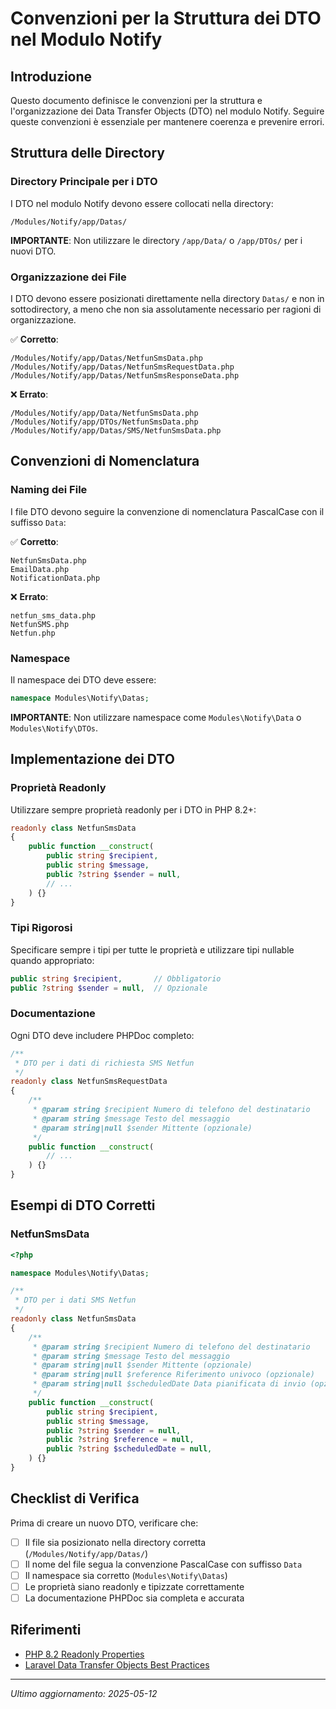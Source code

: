 # Convenzioni per la Struttura dei DTO nel Modulo Notify

## Introduzione

Questo documento definisce le convenzioni per la struttura e l'organizzazione dei Data Transfer Objects (DTO) nel modulo Notify. Seguire queste convenzioni è essenziale per mantenere coerenza e prevenire errori.

## Struttura delle Directory

### Directory Principale per i DTO

I DTO nel modulo Notify devono essere collocati nella directory:

```
/Modules/Notify/app/Datas/
```

**IMPORTANTE**: Non utilizzare le directory `/app/Data/` o `/app/DTOs/` per i nuovi DTO.

### Organizzazione dei File

I DTO devono essere posizionati direttamente nella directory `Datas/` e non in sottodirectory, a meno che non sia assolutamente necessario per ragioni di organizzazione.

✅ **Corretto**:
```
/Modules/Notify/app/Datas/NetfunSmsData.php
/Modules/Notify/app/Datas/NetfunSmsRequestData.php
/Modules/Notify/app/Datas/NetfunSmsResponseData.php
```

❌ **Errato**:
```
/Modules/Notify/app/Data/NetfunSmsData.php
/Modules/Notify/app/DTOs/NetfunSmsData.php
/Modules/Notify/app/Datas/SMS/NetfunSmsData.php
```

## Convenzioni di Nomenclatura

### Naming dei File

I file DTO devono seguire la convenzione di nomenclatura PascalCase con il suffisso `Data`:

✅ **Corretto**:
```
NetfunSmsData.php
EmailData.php
NotificationData.php
```

❌ **Errato**:
```
netfun_sms_data.php
NetfunSMS.php
Netfun.php
```

### Namespace

Il namespace dei DTO deve essere:

```php
namespace Modules\Notify\Datas;
```

**IMPORTANTE**: Non utilizzare namespace come `Modules\Notify\Data` o `Modules\Notify\DTOs`.

## Implementazione dei DTO

### Proprietà Readonly

Utilizzare sempre proprietà readonly per i DTO in PHP 8.2+:

```php
readonly class NetfunSmsData
{
    public function __construct(
        public string $recipient,
        public string $message,
        public ?string $sender = null,
        // ...
    ) {}
}
```

### Tipi Rigorosi

Specificare sempre i tipi per tutte le proprietà e utilizzare tipi nullable quando appropriato:

```php
public string $recipient,       // Obbligatorio
public ?string $sender = null,  // Opzionale
```

### Documentazione

Ogni DTO deve includere PHPDoc completo:

```php
/**
 * DTO per i dati di richiesta SMS Netfun
 */
readonly class NetfunSmsRequestData
{
    /**
     * @param string $recipient Numero di telefono del destinatario
     * @param string $message Testo del messaggio
     * @param string|null $sender Mittente (opzionale)
     */
    public function __construct(
        // ...
    ) {}
}
```

## Esempi di DTO Corretti

### NetfunSmsData

```php
<?php

namespace Modules\Notify\Datas;

/**
 * DTO per i dati SMS Netfun
 */
readonly class NetfunSmsData
{
    /**
     * @param string $recipient Numero di telefono del destinatario
     * @param string $message Testo del messaggio
     * @param string|null $sender Mittente (opzionale)
     * @param string|null $reference Riferimento univoco (opzionale)
     * @param string|null $scheduledDate Data pianificata di invio (opzionale)
     */
    public function __construct(
        public string $recipient,
        public string $message,
        public ?string $sender = null,
        public ?string $reference = null,
        public ?string $scheduledDate = null,
    ) {}
}
```

## Checklist di Verifica

Prima di creare un nuovo DTO, verificare che:

- [ ] Il file sia posizionato nella directory corretta (`/Modules/Notify/app/Datas/`)
- [ ] Il nome del file segua la convenzione PascalCase con suffisso `Data`
- [ ] Il namespace sia corretto (`Modules\Notify\Datas`)
- [ ] Le proprietà siano readonly e tipizzate correttamente
- [ ] La documentazione PHPDoc sia completa e accurata

## Riferimenti

- [PHP 8.2 Readonly Properties](https://www.php.net/manual/en/language.oop5.properties.php#language.oop5.properties.readonly-properties)
- [Laravel Data Transfer Objects Best Practices](https://laravel.com/docs/10.x/eloquent-serialization#data-transfer-objects)

---

*Ultimo aggiornamento: 2025-05-12*
